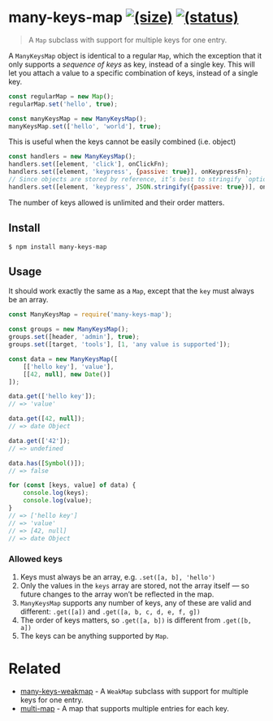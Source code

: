 # many-keys-map [![(size)][badge-gzip]](#no-link) [![(status)][badge-travis]][link-travis]

  [badge-gzip]: https://img.shields.io/bundlephobia/minzip/many-keys-map.svg?label=gzipped
  [badge-travis]: https://api.travis-ci.com/fregante/many-keys-map.svg?branch=master
  [link-travis]: https://travis-ci.org/fregante/many-keys-map
  [link-npm]: https://www.npmjs.com/package/many-keys-map

> A `Map` subclass with support for multiple keys for one entry.

A `ManyKeysMap` object is identical to a regular `Map`, which the exception that it only supports a _sequence of keys_ as key, instead of a single key. This will let you attach a value to a specific combination of keys, instead of a single key.

```js
const regularMap = new Map();
regularMap.set('hello', true);

const manyKeysMap = new ManyKeysMap();
manyKeysMap.set(['hello', 'world'], true);
```

This is useful when the keys cannot be easily combined (i.e. object)

```js
const handlers = new ManyKeysMap();
handlers.set([element, 'click'], onClickFn);
handlers.set([element, 'keypress', {passive: true}], onKeypressFn);
// Since objects are stored by reference, it’s best to stringify `options` object like the above
handlers.set([element, 'keypress', JSON.stringify({passive: true})], onKeypressFn);
```

The number of keys allowed is unlimited and their order matters.

## Install

```
$ npm install many-keys-map
```


## Usage

It should work exactly the same as a `Map`, except that the `key` must always be an array.

```js
const ManyKeysMap = require('many-keys-map');

const groups = new ManyKeysMap();
groups.set([header, 'admin'], true);
groups.set([target, 'tools'], [1, 'any value is supported']);

const data = new ManyKeysMap([
	[['hello key'], 'value'],
	[[42, null], new Date()]
]);

data.get(['hello key']);
// => 'value'

data.get([42, null]);
// => date Object

data.get(['42']);
// => undefined

data.has([Symbol()]);
// => false

for (const [keys, value] of data) {
	console.log(keys);
	console.log(value);
}
// => ['hello key']
// => 'value'
// => [42, null]
// => date Object
```

### Allowed keys

1. Keys must always be an array, e.g. `.set([a, b], 'hello')`
2. Only the values in the `keys` array are stored, not the array itself — so future changes to the array won’t be reflected in the map.
3. `ManyKeysMap` supports any number of keys, any of these are valid and different: `.get([a])` and `.get([a, b, c, d, e, f, g])`
4. The order of keys matters, so `.get([a, b])` is different from `.get([b, a])`
5. The keys can be anything supported by `Map`.


# Related

- [many-keys-weakmap](https://github.com/fregante/many-keys-weakmap) - A `WeakMap` subclass with support for multiple keys for one entry.
- [multi-map](https://github.com/villadora/multi-map) - A map that supports multiple entries for each key.

